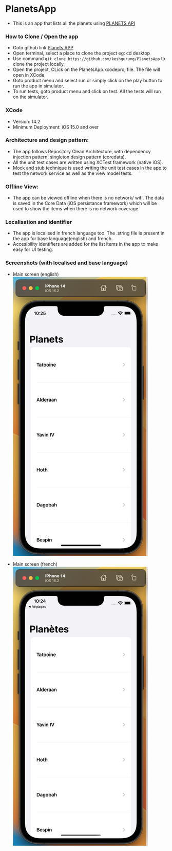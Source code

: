 # PlanetsApp
 -  This is an app that lists all the planets using [ PLANETS API](https://swapi.dev/api/planets/)

### How to Clone / Open the app

- Goto github link [Planets APP](https://github.com/keshgurung/PlanetsApp)
- Open terminal, select a place to clone the project eg: cd desktop
- Use command ``` git clone https://github.com/keshgurung/PlanetsApp ``` to clone the project locally.
- Open the project, CLick on the PlanetsApp.xcodeproj file. The file will open in XCode.
- Goto product menu and select run or simply click on the play button to run the app in simulator.
- To run tests, goto product menu and click on test. All the tests will run on the simulator.

### XCode
- Version: 14.2
- Minimum Deployment: iOS 15.0 and over

### Architecture and design pattern:
- The app follows Repository Clean Architecture, with dependency injection pattern, singleton design pattern (coredata). 
- All the unit test cases are written using XCTest framework (native iOS).
- Mock and stub technique is used writing the unit test cases in the app to test the network service as well as the view model tests.

### Offline View:
- The app can be viewed offline when there is no network/ wifi. The data is saved in the Core Data (iOS persistance framework) which will be used to show the items when there is no network coverage.

### Localisation and identifier
- The app is localised in french language too. The .string file is present in the app for base language(english) and french.
- Accesibility identifiers are added for the list items in the app to make easy for UI testing.

### Screenshots (with localised and base language)

- Main screen (english)
![en-list](./screenshots/en-list.png)


- Main screen (french)
![fr-list](./screenshots/fr-list.png)
